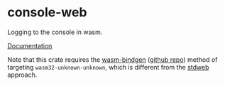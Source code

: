 # console-web
Logging to the console in wasm.

[Documentation]

Note that this crate requires the [wasm-bindgen] ([github repo][wasm-bindgen.git]) method of targeting 
`wasm32-unknown-unknown`, which is different from the [stdweb] approach.

[Documentation]: https://docs.rs/console-web/0.1.2/console_web/
[wasm-bindgen]: https://rustwasm.github.io/wasm-bindgen/
[wasm-bindgen.git]: https://github.com/rustwasm/wasm-bindgen
[stdweb]: https://github.com/koute/stdweb
